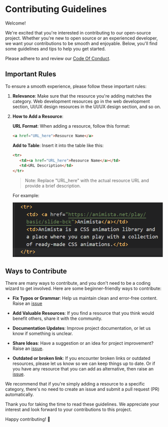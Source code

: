 # Contributing Guidelines

Welcome!

We're excited that you're interested in contributing to our open-source project. Whether you're new to open source or an experienced developer, we want your contributions to be smooth and enjoyable. Below, you'll find some guidelines and tips to help you get started.

Please adhere to and review our [Code Of Conduct](https://github.com/jfmartinz/ResourceHub/blob/main/CODE_OF_CONDUCT.md).


## Important Rules

To ensure a smooth experience, please follow these important rules:

1. **Relevance**: Make sure that the resource you're adding matches the category. Web development resources go in the web development section, UI/UX design resources in the UI/UX design section, and so on.

2. **How to Add a Resource**:

   **URL Format**: When adding a resource, follow this format:

   ```markdown
   <a href="URL_here">Resource Name</a>
   ```

   **Add to Table**: Insert it into the table like this:

   ```markdown
   <tr>
      <td><a href="URL_here">Resource Name</a></td>
      <td>URL Description</td>
   </tr>
   ```

   > Note: Replace "URL_here" with the actual resource URL and provide a brief description.

   For example:

   ![Format](images/format1.png)

## Ways to Contribute

There are many ways to contribute, and you don't need to be a coding wizard to get involved. Here are some beginner-friendly ways to contribute:

- **Fix Typos or Grammar**: Help us maintain clean and error-free content. Raise an [issue](https://github.com/jfmartinz/ResourceHub/issues/new?assignees=&labels=bug&projects=&template=bugreport.yml&title=%F0%9F%90%9E+%5BBUG%5D+-+%3Ctitle%3E)

- **Add Valuable Resources**: If you find a resource that you think would benefit others, share it with the community.

- **Documentation Updates**: Improve project documentation, or let us know if something is unclear.

- **Share Ideas**: Have a suggestion or an idea for project improvement? Raise an [issue](https://github.com/jfmartinz/ResourceHub/issues/new?assignees=&labels=feature&projects=&template=feature.yml&title=%F0%9F%92%A1+%5BFEATURE%5D+-+%3Ctitle%3E).

- **Outdated or broken link**: If you encounter broken links or outdated resources, please let us know so we can keep things up to date. Or if you have any resource that you can add as alternative, then raise an [issue](https://github.com/jfmartinz/ResourceHub/issues/new?assignees=&labels=bug&projects=&template=bugreport.yml&title=%F0%9F%90%9E+%5BBUG%5D+-+%3Ctitle%3E).

We recommend that if you're simply adding a resource to a specific category, there's no need to create an issue and submit a pull request (PR) automatically.

Thank you for taking the time to read these guidelines. We appreciate your interest and look forward to your contributions to this project. 

Happy contributing! 🚀
